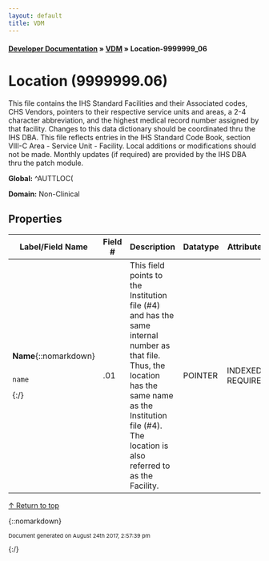 ```yaml
---
layout: default
title: VDM
---
```


#### [Developer Documentation](../index) &#187; [VDM](TableOfContents) &#187; Location-9999999_06<br/>
<a name="top"></a>
# Location (9999999.06)
This file contains the IHS Standard Facilities and their Associated codes, CHS Vendors, pointers to their respective service units and areas, a 2-4 character abbreviation, and the highest medical record number assigned by that facility.   Changes to this data dictionary should be coordinated thru the IHS DBA.   This file reflects entries in the IHS Standard Code Book, section VIII-C Area - Service Unit - Facility.  Local additions or modifications should not be made.  Monthly updates (if required) are provided by the IHS DBA thru the patch module.

**Global:** ^AUTTLOC(

**Domain:** Non-Clinical

## Properties

Label/Field Name | Field # | Description | Datatype | Attributes | Range
--- | --- | --- | --- | --- | ---
**Name**{::nomarkdown}<pre><code>  name</code></pre>{:/} | .01 | This field points to the Institution file (#4) and has the same internal<br/>number as that file.  Thus, the location has the same name as the<br/>Institution file (#4).  The location is also referred to as the Facility. | POINTER | INDEXED<br/>REQUIRED | [Institution-4](Institution-4)

[&uarr; Return to top](#top)<br/>



{::nomarkdown} <br/><p style="font-size: 11px">Document generated on August 24th 2017, 2:57:39 pm</p>{:/}